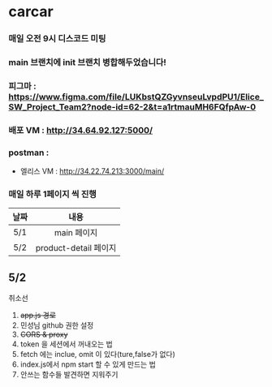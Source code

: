 # carcar

### 매일 오전 9시 디스코드 미팅
### main 브랜치에 init 브랜치 병합해두었습니다!

### 피그마 : https://www.figma.com/file/LUKbstQZGyvnseuLvpdPU1/Elice_SW_Project_Team2?node-id=62-2&t=a1rtmauMH6FQfpAw-0
### 배포 VM : http://34.64.92.127:5000/
### postman : 

- 엘리스 VM : http://34.22.74.213:3000/main/




### 매일 하루 1페이지 씩 진행


|날짜 | 내용 |
|:---:|:---:|
| 5/1| main 페이지|
| 5/2| product-detail 페이지 |


5/2
------------
취소선
1. <strike>app.js 경로 </strike>
2. 민성님 github 권한 설정
3. <strike>CORS & proxy</strike>
4. token 을 세션에서 꺼내오는 법
5. fetch 에는 inclue, omit 이 있다(ture,false가 없다) 
6. index.js에서 npm start 할 수 있게 만드는 법
7. 안쓰는 함수들 발견하면 지워주기
